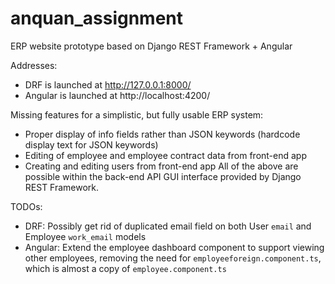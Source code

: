 # anquan_assignment
ERP website prototype based on Django REST Framework + Angular

Addresses:
* DRF is launched at http://127.0.0.1:8000/
* Angular is launched at http://localhost:4200/

Missing features for a simplistic, but fully usable ERP system:
* Proper display of info fields rather than JSON keywords (hardcode display text for JSON keywords)
* Editing of employee and employee contract data from front-end app
* Creating and editing users from front-end app
All of the above are possible within the back-end API GUI interface provided by Django REST Framework.

TODOs:
* DRF: Possibly get rid of duplicated email field on both User `email` and Employee `work_email` models
* Angular: Extend the employee dashboard component to support viewing other employees, removing the need for `employeeforeign.component.ts`, which is almost a copy of `employee.component.ts`
